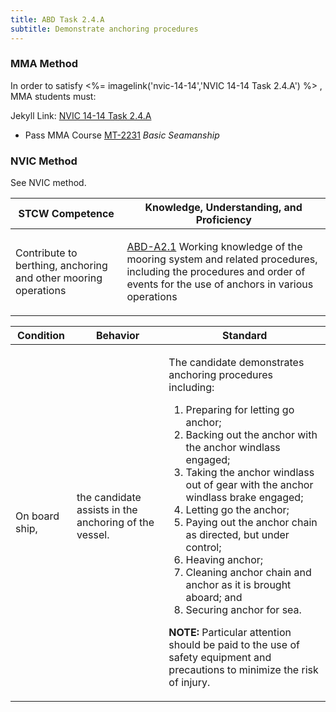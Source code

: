 ```yaml
---
title: ABD Task 2.4.A 
subtitle: Demonstrate anchoring procedures
---
```



### MMA Method

In order to satisfy <%= imagelink('nvic-14-14','NVIC 14-14  Task  2.4.A') %> , MMA students must:

Jekyll Link: [NVIC 14-14  Task  2.4.A](/stcw23/assets/images/nvic-14-14.pdf)

* Pass MMA Course  [MT-2231](MT-2231) *Basic Seamanship*


### NVIC Method

<a onclick="togglevisibility('nvic_methods')" >See NVIC method.</a>

<div id='nvic_methods' class='hide'>

<table>
<thead>
<tr>
<th class='forty'> STCW Competence </th>
<th class='sixty'> Knowledge, Understanding, and Proficiency </th>
</tr>
</thead>




<tbody>
<tr><td markdown='1'>

Contribute to berthing, anchoring and other mooring operations

</td><td markdown='1'>

[ABD-A2.1](../../tables/25.html#ABD-A2.1) Working knowledge of the mooring system and related procedures, including the procedures and order of events for the use of anchors in various operations

</td></tr>


</tbody>
</table>


<table>
<thead>
<tr><th class='twenty'>  Condition </th><th class='twenty'> Behavior </th><th  class='sixty'>Standard </th></tr>
</thead>
<tbody >



<tr><td markdown='1'>

On board ship,

</td><td markdown='1'>

the candidate assists in the anchoring of the vessel.

<br>

<div class="tooltip">
<span class="tooltiptext">
</span>
</div>


</td><td markdown='1'>

The candidate demonstrates anchoring procedures including:

1. Preparing for letting go anchor;
2. Backing out the anchor with the anchor windlass engaged;
3. Taking the anchor windlass out of gear with the anchor windlass brake engaged;
4. Letting go the anchor;
5. Paying out the anchor chain as directed, but under control;
6. Heaving anchor;
7. Cleaning anchor chain and anchor as it is brought aboard; and
8. Securing anchor for sea. 

**NOTE:** Particular attention should be paid to the use of safety equipment and precautions to minimize the risk of injury. 

</td></tr>
</tbody>
</table>
</div>

